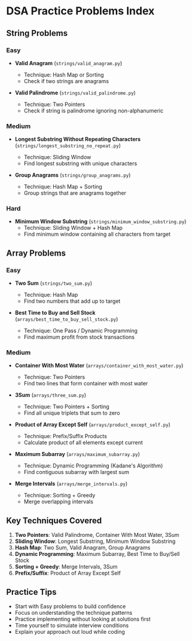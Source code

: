 # DSA Practice Problems Index

## String Problems

### Easy
- **Valid Anagram** (`strings/valid_anagram.py`)
  - Technique: Hash Map or Sorting
  - Check if two strings are anagrams

- **Valid Palindrome** (`strings/valid_palindrome.py`)
  - Technique: Two Pointers
  - Check if string is palindrome ignoring non-alphanumeric

### Medium
- **Longest Substring Without Repeating Characters** (`strings/longest_substring_no_repeat.py`)
  - Technique: Sliding Window
  - Find longest substring with unique characters

- **Group Anagrams** (`strings/group_anagrams.py`)
  - Technique: Hash Map + Sorting
  - Group strings that are anagrams together

### Hard
- **Minimum Window Substring** (`strings/minimum_window_substring.py`)
  - Technique: Sliding Window + Hash Map
  - Find minimum window containing all characters from target

## Array Problems

### Easy
- **Two Sum** (`strings/two_sum.py`)
  - Technique: Hash Map
  - Find two numbers that add up to target

- **Best Time to Buy and Sell Stock** (`arrays/best_time_to_buy_sell_stock.py`)
  - Technique: One Pass / Dynamic Programming
  - Find maximum profit from stock transactions

### Medium
- **Container With Most Water** (`arrays/container_with_most_water.py`)
  - Technique: Two Pointers
  - Find two lines that form container with most water

- **3Sum** (`arrays/three_sum.py`)
  - Technique: Two Pointers + Sorting
  - Find all unique triplets that sum to zero

- **Product of Array Except Self** (`arrays/product_except_self.py`)
  - Technique: Prefix/Suffix Products
  - Calculate product of all elements except current

- **Maximum Subarray** (`arrays/maximum_subarray.py`)
  - Technique: Dynamic Programming (Kadane's Algorithm)
  - Find contiguous subarray with largest sum

- **Merge Intervals** (`arrays/merge_intervals.py`)
  - Technique: Sorting + Greedy
  - Merge overlapping intervals

## Key Techniques Covered

1. **Two Pointers**: Valid Palindrome, Container With Most Water, 3Sum
2. **Sliding Window**: Longest Substring, Minimum Window Substring
3. **Hash Map**: Two Sum, Valid Anagram, Group Anagrams
4. **Dynamic Programming**: Maximum Subarray, Best Time to Buy/Sell Stock
5. **Sorting + Greedy**: Merge Intervals, 3Sum
6. **Prefix/Suffix**: Product of Array Except Self

## Practice Tips

- Start with Easy problems to build confidence
- Focus on understanding the technique patterns
- Practice implementing without looking at solutions first
- Time yourself to simulate interview conditions
- Explain your approach out loud while coding
